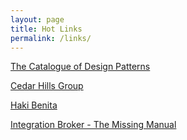 ```yaml
---
layout: page
title: Hot Links
permalink: /links/
---
```


[The Catalogue of Design Patterns](https://refactoring.guru/design-patterns/catalog)

[Cedar Hills Group](https://www.cedarhillsgroup.com/)

[Haki Benita](https://hakibenita.com/)

[Integration Broker - The Missing Manual](https://ib.books.cedarhillsgroup.com/)
